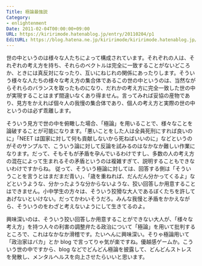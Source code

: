 ```yaml
---
Title: 極論最強説
Category:
- enlightenment
Date: 2011-02-04T00:00:00+09:00
URL: https://kiririmode.hatenablog.jp/entry/20110204/p1
EditURL: https://blog.hatena.ne.jp/kiririmode/kiririmode.hatenablog.jp/atom/entry/8454420450078211218
---
```



世の中というのは様々な人たちによって構成されています。それぞれの人は、それぞれの考え方を持ち、それらのベクトルは完全に一致することがないどころか、ときには真反対になったり、互いにねじれの関係にあったりします。そういう様々な人たちの様々な考え方の集合体であるこの世の中というのは、当然ながらそれらのバランスを取ったものになり、だれかの考え方に完全一致した世の中が実現することはまず間違いなくあり得ません。言ってみれば妥協の産物であり、見方をかえれば個々人の我慢の集合体であり、個人の考え方と実際の世の中というのは必ず乖離します。

そういう見方で世の中を俯瞰した場合、「極論」を用いることで、様々なことを論破することが可能になります。「悪いことをした人は全員死刑にすれば良いのに」「NEET は国家に対して何も貢献しないから死ねばいいのに」などというのがそのサンプルで、こういう論に対して反論を試みるのはなかなか難しい作業になります。だって、そもそもが矛盾を孕んでいるわけですし、多数の人の考え方の混在によって生まれるその矛盾というのは複雑すぎて、説明することもできないわけですからね。
従って、そういう極論に対しては、回答する側は「そういうことを言うとはまだまだ青い」、「歳を重ねれば、だんだん分かってくるよ」などというような、分かったような分からないような、狡い回答しか用意することはできません。小中学生の方々は、そういう狡猾な大人であるぼくたちを許してあげないといけない。だってかわいそうだろ。みんな我慢と矛盾をかかえながら、そういうのをわざと考えないようにして生きてるのよ。

興味深いのは、そういう狡い回答しか用意することができない大人が、「様々な考え方」を持つ人々の利害の調整弁たる政治について「極論」を用いて批判するところで、これはなかなか滑稽です。たいへんに興味深い。そりゃ極論用いて「政治家はバカ」とか blog で言ってりゃ気が楽ですね。優越感ゲームか。こういう世の中ですから、blog などでどんどん極論を披露して、どんどんストレスを発散し、メンタルヘルスを向上させたらいいと思います。
